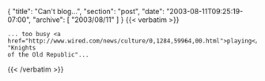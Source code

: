 {
  "title": "Can't blog...",
  "section": "post",
  "date": "2003-08-11T09:25:19-07:00",
  "archive": [
    "2003/08/11"
  ]
}
{{< verbatim >}}

    ... too busy <a href="http://www.wired.com/news/culture/0,1284,59964,00.html">playing</a> "Knights
    of the Old Republic"...
{{< /verbatim >}}
